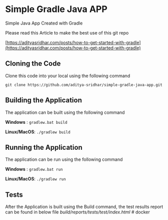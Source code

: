 # Simple Gradle Java APP
Simple Java App Created with Gradle

Please read this Article to make the best use of this git repo

[https://adityasridhar.com/posts/how-to-get-started-with-gradle](https://adityasridhar.com/posts/how-to-get-started-with-gradle)

## Cloning the Code

Clone this code into your local using the following command

`git clone https://github.com/aditya-sridhar/simple-gradle-java-app.git`

## Building the Application 

The application can be built using the following command 

**Windows** : `gradlew.bat build`

**Linux/MacOS**: `./gradlew build`

## Running the Application

The application can be run using the following command 

**Windows** : `gradlew.bat run`

**Linux/MacOS**: `./gradlew run`

## Tests

After the Application is built using the Build command, the test results report can be found in below file
*build/reports/tests/test/index.html*
#   d o c k e r  
 